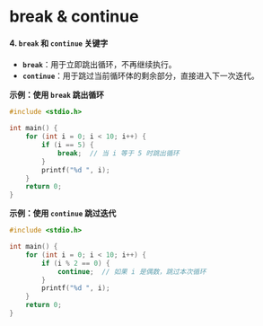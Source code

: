 # break & continue

#### 4. `break` 和 `continue` 关键字

* **`break`**：用于立即跳出循环，不再继续执行。
* **`continue`**：用于跳过当前循环体的剩余部分，直接进入下一次迭代。

**示例：使用 `break` 跳出循环**

```c
#include <stdio.h>

int main() {
    for (int i = 0; i < 10; i++) {
        if (i == 5) {
            break;  // 当 i 等于 5 时跳出循环
        }
        printf("%d ", i);
    }
    return 0;
}
```

**示例：使用 `continue` 跳过迭代**

```c
#include <stdio.h>

int main() {
    for (int i = 0; i < 10; i++) {
        if (i % 2 == 0) {
            continue;  // 如果 i 是偶数，跳过本次循环
        }
        printf("%d ", i);
    }
    return 0;
}
```

